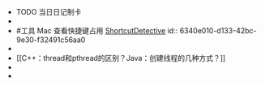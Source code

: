 - TODO  当日日记制卡
-
- #工具 Mac 查看快捷键占用 [ShortcutDetective](https://formulae.brew.sh/cask/shortcutdetective)
  id:: 6340e010-d133-42bc-9e30-f32491c56aa0
-
- [[C++：thread和pthread的区别？Java：创建线程的几种方式？]]
-
-